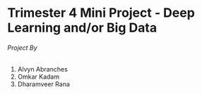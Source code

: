 # Trimester 4 Mini Project - Deep Learning and/or Big Data

###### Project By 
1. Alvyn Abranches
2. Omkar Kadam
3. Dharamveer Rana


